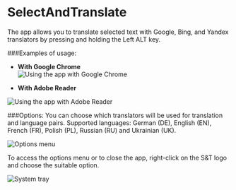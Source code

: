 # SelectAndTranslate
The app allows you to translate selected text with Google, Bing, and Yandex translators by pressing and holding the Left ALT key.

###Examples of usage:

* **With Google Chrome**  
![Using the app with Google Chrome](https://cloud.githubusercontent.com/assets/9511498/8638120/0b4eec7a-28c1-11e5-89c5-958d50701b66.png)

* **With Adobe Reader**

![Using the app with Adobe Reader](https://cloud.githubusercontent.com/assets/9511498/8638090/d7c6a3a8-28bf-11e5-8702-7734bbed023e.png)

###Options:
You can choose which translators will be used for translation and language pairs. 
Supported languages: German (DE), English (EN), French (FR), Polish (PL), Russian (RU) and Ukrainian (UK).

![Options menu](https://cloud.githubusercontent.com/assets/9511498/8638121/119e5ee4-28c1-11e5-9bad-5bfeeabfeff3.png)

To access the options menu or to close the app, right-click on the S&T logo and choose the suitable option.

![System tray](https://cloud.githubusercontent.com/assets/9511498/8638233/9c1934b4-28c5-11e5-94db-69e867070941.png)
